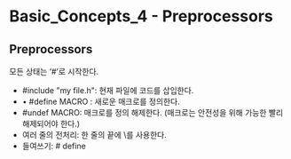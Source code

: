 # Basic_Concepts_4 - Preprocessors

## Preprocessors

모든 상태는 ‘#’로 시작한다.

- #include "my file.h": 현재 파일에 코드를 삽입한다.
- • #define MACRO <expression>: 새로운 매크로를 정의한다.
- #undef MACRO: 매크로를 정의 해제한다. (매크로는 안전성을 위해 가능한 빨리 해제되어야 한다.)
- 여러 줄의 전처리: 한 줄의 끝에 \를 사용한다.
- 들여쓰기: # define